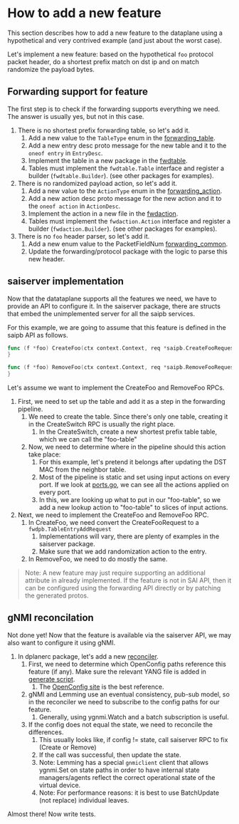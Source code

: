 # How to add a new feature

This section describes how to add a new feature to the dataplane using a hypothetical and very contrived example (and just about the worst case).

Let's implement a new feature: based on the hypothetical `foo` protocol packet header, do a shortest prefix match on dst ip and on match randomize the payload bytes.

## Forwarding support for feature

The first step is to check if the forwarding supports everything we need. The answer is usually yes, but not in this case.

1. There is no shortest prefix forwarding table, so let's add it.
   1. Add a new value to the `TableType` enum in the [forwarding_table](../../proto/forwarding/forwarding_table.proto).
   2. Add a new entry desc proto message for the new table and it to the `oneof entry` in `EntryDesc`.
   3. Implement the table in a new package in the [fwdtable](../forwarding/fwdtable/).
   4. Tables must implement the `fwdtable.Table` interface and register a builder (`fwdtable.Builder`). (see other packages for examples).
2. There is no randomized payload action, so let's add it.
   1. Add a new value to the `ActionType` enum in the [forwarding_action](../../proto/forwarding/forwarding_action.proto).
   2. Add a new action desc proto message for the new action and it to the `oneof action` in `ActionDesc`.
   3. Implement the action in a new file in the [fwdaction](../forwarding/fwdactions/actions).
   4. Tables must implement the `fwdaction.Action` interface and register a builder (`fwdaction.Builder`). (see other packages for examples).
3. There is no `foo` header parser, so let's add it.
   1. Add a new enum value to the PacketFieldNum [forwarding_common](../../proto/forwarding/forwarding_common.proto).
   2. Update the forwarding/protocol package with the logic to parse this new header.

## saiserver implementation

Now that the datataplane supports all the features we need, we have to provide an API to configure it. In the saiserver package, there are structs that
embed the unimplemented server for all the saipb services.

For this example, we are going to assume that this feature is defined in the saipb API as follows.

```go
func (f *foo) CreateFoo(ctx context.Context, req *saipb.CreateFooRequest) (*saipb.CreateFooResponse, error) {
}

func (f *foo) RemoveFoo(ctx context.Context, req *saipb.RemoveFooRequest) (*saipb.RemoveFooResponse, error) {
}
```

Let's assume we want to implement the CreateFoo and RemoveFoo RPCs.

1. First, we need to set up the table and add it as a step in the forwarding pipeline.
   1. We need to create the table. Since there's only one table, creating it in the CreateSwitch RPC is usually the right place.
      1. In the CreateSwitch, create a new shortest prefix table table, which we can call the "foo-table"
   2. Now, we need to determine where in the pipeline should this action take place:
      1. For this example, let's pretend it belongs after updating the DST MAC from the neighbor table.
      2. Most of the pipeline is static and set using input actions on every port. If we look at [ports.go](../saiserver/ports.go), we can see all the actions applied on every port.
      3. In this, we are looking up what to put in our "foo-table", so we add a new lookup action to "foo-table" to slices of input actions.
2. Next, we need to implement the CreateFoo and RemoveFoo RPC.
   1. In CreateFoo, we need convert the CreateFooRequest to a `fwdpb.TableEntryAddRequest`
      1. Implementations will vary, there are plenty of examples in the saiserver package.
      2. Make sure that we add randomization action to the entry.
   2. In RemoveFoo, we need to do mostly the same.

>Note: A new feature may just require supporting an additional attribute in already implemented. If the feature is not in SAI API, then it can be configured using the forwarding API directly or by patching the generated protos.

## gNMI reconcilation

Not done yet! Now that the feature is available via the saiserver API, we may also want to configure it using gNMI.

1. In dplanerc package, let's add a new [reconciler](../../gnmi/reconciler/reconciler.go).
   1. First, we need to determine which OpenConfig paths reference this feature (if any). Make sure the relevant YANG file is added in [generate script](../../gnmi/generate.sh).
      1. The [OpenConfig site](https://openconfig.net/projects/models/paths/index.html) is the best reference.
   2. gNMI and Lemming use an eventual consistency, pub-sub model, so in the reconciler we need to subscribe to the config paths for our feature.
      1. Generally, using ygnmi.Watch and a batch subscription is useful.
   3. If the config does not equal the state, we need to reconcile the differences.
      1. This usually looks like, if config != state, call saiserver RPC to fix (Create or Remove)
      2. If the call was successful, then update the state.
      3. Note: Lemming has a special `gnmiclient` client that allows ygnmi.Set on state paths in order to have internal state managers/agents reflect the correct operational state of the virtual device.
      4. Note: For performance reasons: it is best to use BatchUpdate (not replace) individual leaves.

Almost there! Now write tests.
